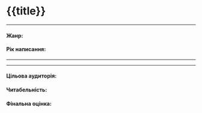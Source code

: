 # {{title}}
***
#### Жанр: 
#### Рік написання: 
***

***
#### Цільова аудиторія:

#### Читабельність:

#### Фінальна оцінка: